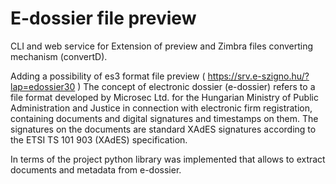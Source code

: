 E-dossier file preview
=============
CLI and web service for Extension of preview and Zimbra files converting mechanism (convertD).

Adding a possibility of  es3 format file preview ( https://srv.e-szigno.hu/?lap=edossier30 ) The concept of electronic dossier (e-dossier) refers to a file format developed by Microsec Ltd. for the Hungarian Ministry of Public Administration and Justice in connection with electronic firm registration, containing documents and digital signatures and timestamps on them. The signatures on the documents are standard XAdES signatures according to the ETSI TS 101 903 (XAdES) specification. 

In terms of the project python library was implemented that allows to extract documents and metadata from e-dossier.